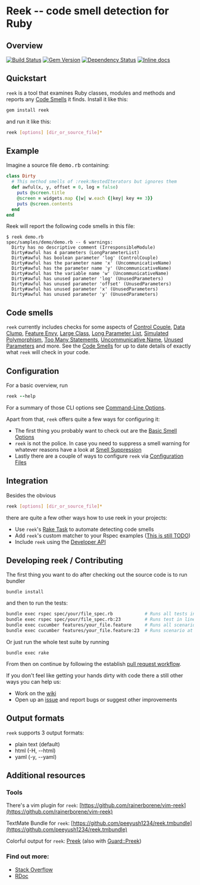 # Reek -- code smell detection for Ruby

## Overview


[![Build Status](https://secure.travis-ci.org/troessner/reek.png?branch=master)](http://travis-ci.org/troessner/reek?branch=master)
[![Gem Version](https://badge.fury.io/rb/reek.png)](http://badge.fury.io/rb/reek)
[![Dependency Status](https://gemnasium.com/troessner/reek.png)](https://gemnasium.com/troessner/reek)
[![Inline docs](http://inch-ci.org/github/troessner/reek.png)](http://inch-ci.org/github/troessner/reek)

## Quickstart

`reek` is a tool that examines Ruby classes, modules and methods and reports any [Code Smells](https://github.com/troessner/reek/wiki/Code-Smells) it finds. Install it like this:

```Bash
gem install reek
```

and run it like this:

```Bash
reek [options] [dir_or_source_file]*
```

## Example

Imagine a source file <tt>demo.rb</tt> containing:

```Ruby
class Dirty
  # This method smells of :reek:NestedIterators but ignores them
  def awful(x, y, offset = 0, log = false)
    puts @screen.title
    @screen = widgets.map {|w| w.each {|key| key += 3}}
    puts @screen.contents
  end
end
```

Reek will report the following code smells in this file:

```
$ reek demo.rb
spec/samples/demo/demo.rb -- 6 warnings:
  Dirty has no descriptive comment (IrresponsibleModule)
  Dirty#awful has 4 parameters (LongParameterList)
  Dirty#awful has boolean parameter 'log' (ControlCouple)
  Dirty#awful has the parameter name 'x' (UncommunicativeName)
  Dirty#awful has the parameter name 'y' (UncommunicativeName)
  Dirty#awful has the variable name 'w' (UncommunicativeName)
  Dirty#awful has unused parameter 'log' (UnusedParameters)
  Dirty#awful has unused parameter 'offset' (UnusedParameters)
  Dirty#awful has unused parameter 'x' (UnusedParameters)
  Dirty#awful has unused parameter 'y' (UnusedParameters)
```

## Code smells

`reek` currently includes checks for some aspects of [Control Couple](https://github.com/troessner/reek/wiki/Control-Couple), [Data Clump](https://github.com/troessner/reek/wiki/Data-Clump), [Feature Envy](https://github.com/troessner/reek/wiki/Feature-Envy), [Large Class](https://github.com/troessner/reek/wiki/Large-Class), [Long Parameter List](https://github.com/troessner/reek/wiki/Long-Parameter-List), [Simulated Polymorphism](https://github.com/troessner/reek/wiki/Simulated-Polymorphism), [Too Many Statements](https://github.com/troessner/reek/wiki/Too-Many-Statements), [Uncommunicative Name](https://github.com/troessner/reek/wiki/Uncommunicative-Name), [Unused Parameters](https://github.com/troessner/reek/wiki/Unused-Parameters) and more. See the [Code Smells](https://github.com/troessner/reek/wiki/Code-Smells) for up to date details of exactly what `reek` will check in your code.

## Configuration

For a basic overview, run

```Ruby
reek --help
```

For a summary of those CLI options see [Command-Line Options](https://github.com/troessner/reek/wiki/Command-Line-Options).

Apart from that, `reek` offers quite a few ways for configuring it:

* The first thing you probably want to check out are the [Basic Smell Options](https://github.com/troessner/reek/wiki/Basic-Smell-Options)
* `reek` is not the police. In case you need to suppress a smell warning for whatever reasons have a look at [Smell Suppression](https://github.com/troessner/reek/wiki/Smell-Suppression)
* Lastly there are a couple of ways to configure `reek` via [Configuration Files](https://github.com/troessner/reek/wiki/Configuration-Files)

## Integration

Besides the obvious

```Bash
reek [options] [dir_or_source_file]*
```

there are quite a few other ways how to use reek in your projects:

* Use `reek`'s [Rake Task](https://github.com/troessner/reek/wiki/Rake-Task) to automate detecting code smells
* Add `reek`'s custom matcher to your Rspec examples ([This is still TODO](https://github.com/troessner/reek/issues/315))
* Include `reek` using the [Developer API](https://github.com/troessner/reek/wiki/Developer-Api)

## Developing reek / Contributing

The first thing you want to do after checking out the source code is to run bundler

```
bundle install
```

and then to run the tests:

```bash
bundle exec rspec spec/your/file_spec.rb            # Runs all tests in spec/your/file_spec.rb
bundle exec rspec spec/your/file_spec.rb:23         # Runs test in line 23
bundle exec cucumber features/your_file.feature     # Runs all scenarios in your_file.feature
bundle exec cucumber features/your_file.feature:23  # Runs scenario at line 23
```

Or just run the whole test suite by running

```
bundle exec rake
```

From then on continue by following the establish [pull request workflow](https://help.github.com/articles/using-pull-requests/).

If you don't feel like getting your hands dirty with code there a still other ways you can help us:

* Work on the [wiki](https://github.com/troessner/reek/wiki)
* Open up an [issue](https://github.com/troessner/reek/issues) and report bugs or suggest other improvements

## Output formats

`reek` supports 3 output formats:

* plain text (default)
* html (-H, --html)
* yaml (-y, --yaml)

## Additional resources

### Tools

There's a vim plugin for `reek`:
[https://github.com/rainerborene/vim-reek](https://github.com/rainerborene/vim-reek)

TextMate Bundle for `reek`:
[https://github.com/peeyush1234/reek.tmbundle](https://github.com/peeyush1234/reek.tmbundle)

Colorful output for `reek`: [Preek](https://github.com/joenas/preek) (also with
[Guard::Preek](https://github.com/joenas/guard-preek))

### Find out more:

* [Stack Overflow](http://stackoverflow.com/questions/tagged/reek)
* [RDoc](http://rdoc.info/projects/troessner/reek)
